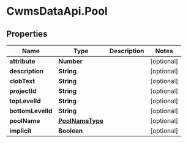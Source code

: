 # CwmsDataApi.Pool

## Properties

Name | Type | Description | Notes
------------ | ------------- | ------------- | -------------
**attribute** | **Number** |  | [optional] 
**description** | **String** |  | [optional] 
**clobText** | **String** |  | [optional] 
**projectId** | **String** |  | [optional] 
**topLevelId** | **String** |  | [optional] 
**bottomLevelId** | **String** |  | [optional] 
**poolName** | [**PoolNameType**](PoolNameType.md) |  | [optional] 
**implicit** | **Boolean** |  | [optional] 


